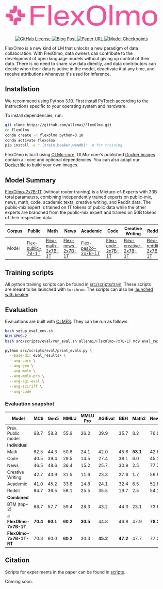 <div align="center">
  <!-- <img src="https://github.com/allenai/OLMo/assets/8812459/774ac485-a535-4768-8f7c-db7be20f5cc3" width="300"/> -->
  <img src="https://github.com/allenai/FlexOlmo/blob/main/assets/FlexOlmo_Logo.png" alt="FlexOlmo Logo" width=500 style="margin-left:'auto' margin-right:'auto' display:'block'"/>
  <br>
  <br>
</div>
<p align="center">
  <a href="https://github.com/allenai/FlexOlmo/blob/main/LICENSE">
    <img alt="GitHub License" src="https://img.shields.io/github/license/allenai/OLMo">
  </a>
  <a href="https://allenai.org/blog/flexolmo">
    <img alt="Blog Post" src="https://img.shields.io/badge/FlexOlmo-blog-F0529C">
  </a>
  <a href="">
    <img alt="Paper URL" src="https://img.shields.io/badge/arxiv-blue">
  </a>
  <a href="https://huggingface.co/collections/allenai/flexolmo-68471177a386b6e20a54c55f">
    <img alt="Model Checkpoints" src="https://img.shields.io/badge/%F0%9F%A4%97%20HF-Models-yellow">
  </a>
</p>

FlexOlmo is a new kind of LM that unlocks a new paradigm of data collaboration. With FlexOlmo, data owners can contribute to the development of open language models without giving up control of their data. There is no need to share raw data directly, and data contributors can decide when their data is active in the model, deactivate it at any time, and receive attributions whenever it's used for inference.


## Installation

We recommend using Python 3.10. First install [PyTorch](https://pytorch.org) according to the instructions specific to your operating system and hardware. 

To install dependencies, run:

```bash
git clone https://github.com/allenai/FlexOlmo.git
cd FlexOlmo
conda create -n flexolmo python=3.10
conda activate flexolmo
pip install -e ".[train,beaker,wandb]"  # for training
```

FlexOlmo is built using [OLMo-core](https://github.com/allenai/OLMo-core.git). OLMo-core's published [Docker images](https://github.com/orgs/allenai/packages?repo_name=OLMo-core) contain all core and optional dependencies. You can also adapt our [Dockerfile](https://github.com/allenai/FlexOlmo/blob/main/src/Dockerfile) to build your own images.

## Model Summary

[FlexOlmo-7x7B-1T](https://huggingface.co/allenai/FlexOlmo-7x7B-1T) (without router training) is a Mixture-of-Experts with 33B total parameters, combining independently trained experts on public-mix, news, math, code, academic texts, creative writing, and Reddit data. The public-mix expert is trained on 1T tokens of public data while the other experts are branched from the public-mix expert and trained on 50B tokens of their respective data.


| Corpus            | Public | Math | News           | Academic          | Code           | Creative Writing | Reddit         |
|------------------|----------------|----------------|----------------|----------------|----------------|------------------|----------------|
| Model            |  [Flex-public-7B-1T](https://huggingface.co/allenai/Flex-public-7B-1T) |  [Flex-math-2x7B-1T](https://huggingface.co/allenai/Flex-math-2x7B-1T) | [Flex-news-2x7B-1T](https://huggingface.co/allenai/Flex-news-2x7B-1T) | [Flex-pes2o-2x7B-1T](https://huggingface.co/allenai/Flex-pes2o-2x7B-1T) | [Flex-code-2x7B-1T](https://huggingface.co/allenai/Flex-code-2x7B-1T) |  [Flex-creative-2x7B-1T](https://huggingface.co/allenai/Flex-creative-2x7B-1T) | [Flex-reddit-2x7B-1T](https://huggingface.co/allenai/Flex-reddit-2x7B-1T) |


## Training scripts

All python training scripts can be found in [src/scripts/train](src/scripts/train/). These scripts are meant to be launched with `torchrun`.
The scripts can also be [launched with beaker](src/scripts/beaker/).


## Evaluation

Evaluations are built with [OLMES](https://github.com/allenai/olmes). They can be run as follows:

```bash
bash setup_eval_env.sh
NUM_GPUS=2
bash src/scripts/eval/run_eval.sh allenai/FlexOlmo-7x7B-1T mc9 eval_results/ ${NUM_GPUS}
```

```bash
python src/scripts/eval/print_evals.py \
  --base-dir eval_results/ \
  --avg-core \
  --avg-gen \
  --avg-mmlu \
  --avg-mmlu-pro \
  --avg-agi-eval \
  --avg-sciriff \
  --avg-code
```

### Evaluation snapshot

| **Model** | **MC9** | **Gen5** | **MMLU** | **MMLU Pro** | **AGIEval** | **BBH** | **Math2** | **NewsG** | **PoemG** | **SciRIFF5** | **Code4** | **Avg.** |
|----------|--------|----------|----------|--------------|-------------|---------|-----------|-----------|-----------|--------------|-----------|----------|
| Prev. Public model | 68.7 | 58.8 | 55.9 | 26.2 | 39.9 | 35.7 | 8.2 | 76.0 | 47.8 | 48.1 | 1.1 | 42.4 |
| **Individual** |
| Math | 62.5 | 44.3 | 50.6 | 24.1 | 42.0 | 45.6 | **53.1** | 42.6 | 28.0 | 50.7 | 15.8 | 41.8 |
| Code| 40.5 | 39.4 | 29.5 | 14.5 | 27.4 | 38.1 | 6.0 | 45.1 | 28.2 | 48.0 | 21.0 | 30.7 |
| News | 46.5 | 48.6 | 36.4 | 15.2 | 25.7 | 30.9 | 2.5 | 77.7 | 26.9 | 47.0 | 0.0 | 32.5 |
| Creative Writing | 42.7 | 43.9 | 31.5 | 11.6 | 23.3 | 27.6 | 1.7 | 56.9 | **67.5** | 42.4 | 0.0 | 31.7 |
| Academic | 41.0 | 45.2 | 33.8 | 14.8 | 24.1 | 32.4 | 6.5 | 51.8 | 23.0 | 52.0 | 0.0 | 29.5 |
| Reddit | 64.7 | 36.5 | 56.1 | 25.5 | 35.5 | 19.7 | 2.5 | 54.1 | 8.6 | 32.7 | 1.7 | 30.7 |
| **Combined** |
| BTM (top-2) | 68.7 | 57.7 | 59.4 | 28.3 | 43.2 | 44.3 | 23.1 | 73.6 | 54.4 | 46.3 | **24.0** | 47.6 |
| 🔥 **FlexOlmo-7x7B-1T** | **70.4** | **60.1** | **60.2** | **30.5** | 44.8 | 46.8 | 47.9 | **78.3** | 66.2 | 53.8 | 14.6 | 52.0 |
| **FlexOlmo-7x7B-1T-RT** | 70.3 | 60.0 | **60.2** | 30.3 | **45.2** | **47.2** | 47.7 | 77.2 | **67.6** | **53.9** | 13.3 | **52.2** |


## Citation

Scripts for experiments in the paper can be found in [scripts](scripts/).

Coming soon.
